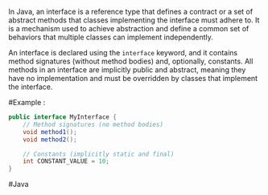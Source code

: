 In Java, an interface is a reference type that defines a contract or a set of abstract methods that classes implementing the interface must adhere to. It is a mechanism used to achieve abstraction and define a common set of behaviors that multiple classes can implement independently.

An interface is declared using the `interface` keyword, and it contains method signatures (without method bodies) and, optionally, constants. All methods in an interface are implicitly public and abstract, meaning they have no implementation and must be overridden by classes that implement the interface.

#Example :


```Java
public interface MyInterface {
    // Method signatures (no method bodies)
    void method1();
    void method2();

    // Constants (implicitly static and final)
    int CONSTANT_VALUE = 10;
}
```


#Java 